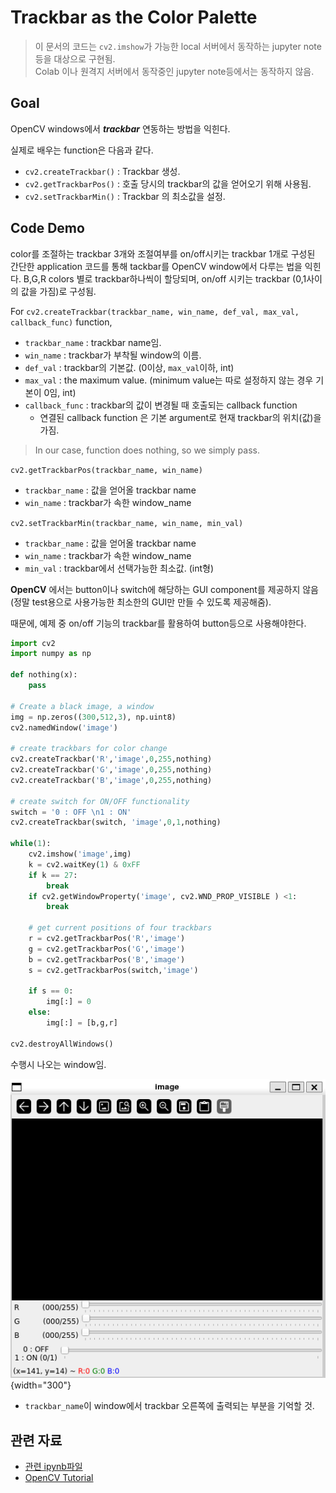 # Trackbar as the Color Palette

> 이 문서의 코드는 `cv2.imshow`가 가능한 local 서버에서 동작하는 jupyter note 등을 대상으로 구현됨.  
> Colab 이나 원격지 서버에서 동작중인 jupyter note등에서는 동작하지 않음.

## Goal

OpenCV windows에서 ***trackbar*** 연동하는 방법을 익힌다.

실제로 배우는 function은 다음과 같다.

* `cv2.createTrackbar()` : Trackbar 생성.
* `cv2.getTrackbarPos()` : 호출 당시의 trackbar의 값을 얻어오기 위해 사용됨.
* `cv2.setTrackbarMin()` : Trackbar 의 최소값을 설정.

## Code Demo

color를 조절하는 trackbar 3개와 조절여부를 on/off시키는 trackbar 1개로 구성된 간단한 application 코드를 통해 tackbar를 OpenCV window에서 다루는 법을 익힌다.
B,G,R colors 별로 trackbar하나씩이 할당되며, on/off 시키는 trackbar (0,1사이의 값을 가짐)로 구성됨.

For `cv2.createTrackbar(trackbar_name, win_name, def_val, max_val, callback_func)` function, 

* `trackbar_name` : trackbar name임. 
* `win_name` : trackbar가 부착될 window의 이름.
* `def_val` : trackbar의 기본값. (0이상, `max_val`이하, int)
* `max_val` : the maximum value. (minimum value는 따로 설정하지 않는 경우 기본이 0임, int)
* `callback_func` : trackbar의 값이 변경될 때 호출되는 callback function 
    * 연결된 callback function 은 기본 argument로 현재 trackbar의 위치(값)을 가짐.
    
> In our case, function does nothing, so we simply pass.


`cv2.getTrackbarPos(trackbar_name, win_name)`

* `trackbar_name` : 값을 얻어올 trackbar name
* `win_name` : trackbar가 속한 window_name


`cv2.setTrackbarMin(trackbar_name, win_name, min_val)` 

* `trackbar_name` : 값을 얻어올 trackbar name
* `win_name` : trackbar가 속한 window_name
* `min_val` : trackbar에서 선택가능한 최소값. (int형)

**OpenCV** 에서는 button이나 switch에 해당하는 GUI component를 제공하지 않음 (정말 test용으로 사용가능한 최소한의 GUI만 만들 수 있도록 제공해줌).

때문에, 예제 중 on/off 기능의 trackbar를 활용하여 button등으로 사용해야한다.

```Python
import cv2
import numpy as np

def nothing(x):
    pass

# Create a black image, a window
img = np.zeros((300,512,3), np.uint8)
cv2.namedWindow('image')

# create trackbars for color change
cv2.createTrackbar('R','image',0,255,nothing)
cv2.createTrackbar('G','image',0,255,nothing)
cv2.createTrackbar('B','image',0,255,nothing)

# create switch for ON/OFF functionality
switch = '0 : OFF \n1 : ON'
cv2.createTrackbar(switch, 'image',0,1,nothing)

while(1):
    cv2.imshow('image',img)
    k = cv2.waitKey(1) & 0xFF
    if k == 27:
        break
    if cv2.getWindowProperty('image', cv2.WND_PROP_VISIBLE ) <1:
        break

    # get current positions of four trackbars
    r = cv2.getTrackbarPos('R','image')
    g = cv2.getTrackbarPos('G','image')
    b = cv2.getTrackbarPos('B','image')
    s = cv2.getTrackbarPos(switch,'image')

    if s == 0:
        img[:] = 0
    else:
        img[:] = [b,g,r]

cv2.destroyAllWindows()
```

수행시 나오는 window임.

![](../../img/ch00/opencv_trackbars.png){width="300"}

* `trackbar_name`이 window에서 trackbar 오른쪽에 출력되는 부분을 기억할 것.

## 관련 자료

* [관련 ipynb파일](https://github.com/dsaint31x/OpenCV_Python_Tutorial/blob/master/DIP/DIP_00_04_Trackbar%20as%20the%20Color%20Palette.ipynb)
* [OpenCV Tutorial](https://docs.opencv.org/4.x/d9/dc8/tutorial_py_trackbar.html)